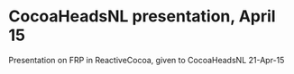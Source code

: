 # CocoaHeadsNL presentation, April 15
Presentation on FRP in ReactiveCocoa, given to CocoaHeadsNL 21-Apr-15
